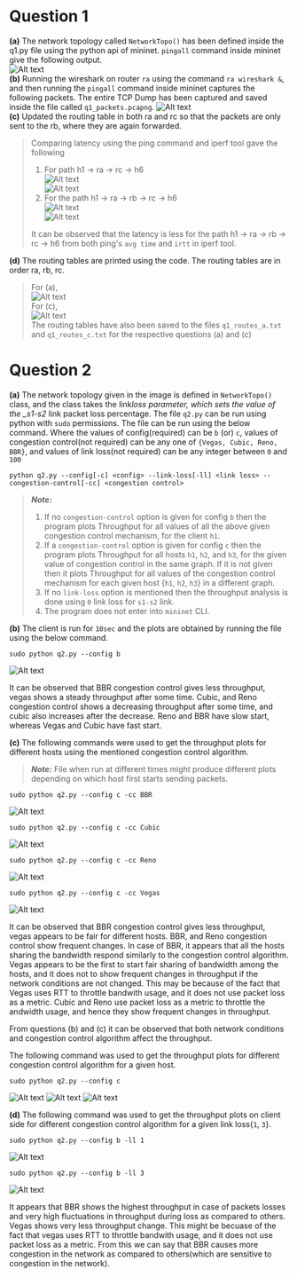 # Question 1

**(a)** The network topology called `NetworkTopo()` has been defined inside the q1.py file using the python api of mininet. `pingall` command inside mininet give the following output.  
 ![Alt text](images/image.png)  
**(b)** Running the wireshark on router `ra` using the command `ra wireshark &`, and then running the `pingall` command inside mininet captures the following packets. The entire TCP Dump has been captured and saved inside the file called `q1_packets.pcapng`.
![Alt text](images/image1.png)  
**(c)** Updated the routing table in both ra and rc so that the packets are only sent to the rb, where they are again forwarded.

> Comparing latency using the ping command and iperf tool gave the following
>
> 1. For path h1 -> ra -> rc -> h6  
>    ![Alt text](images/image2.png)  
>    ![Alt text](images/image6.png)
> 2. For the path h1 -> ra -> rb -> rc -> h6  
>    ![Alt text](images/image3.png)  
>    ![Alt text](images/image7.png)
>
> It can be observed that the latency is less for the path h1 -> ra -> rb -> rc -> h6 from both ping's `avg time` and `irtt` in iperf tool.

**(d)** The routing tables are printed using the code. The routing tables are in order ra, rb, rc.

> For (a),  
> ![Alt text](images/image4.png)  
> For (c),  
> ![Alt text](images/image5.png)  
> The routing tables have also been saved to the files `q1_routes_a.txt` and `q1_routes_c.txt` for the respective questions (a) and (c)

# Question 2

**(a)** The network topology given in the image is defined in `NetworkTopo()` class, and the class takes the link*loss parameter, which sets the value of the \_s1-s2* link packet loss percentage. The file `q2.py` can be run using python with `sudo` permissions. The file can be run using the below command. Where the values of config(required) can be `b` (or) `c`, values of congestion control(not required) can be any one of `{Vegas, Cubic, Reno, BBR}`, and values of link loss(not required) can be any integer between `0` and `100`

```console
python q2.py --config[-c] <config> --link-loss[-ll] <link loss> --congestion-control[-cc] <congestion control>
```

> **_Note:_**
>
> 1. If no `congestion-control` option is given for config `b` then the program plots Throughput for all values of all the above given congestion control mechanism, for the client `h1`.
> 2. If a `congestion-control` option is given for config `c` then the program plots Throughput for all hosts `h1`, `h2`, and `h3`, for the given value of congestion control in the same graph. If it is not given then it plots Throughput for all values of the congestion control mechanism for each given host {`h1`, `h2`, `h3`} in a different graph.
> 3. If no `link-loss` option is mentioned then the throughput analysis is done using `0` link loss for `s1-s2` link.
> 4. The program does not enter into `mininet` CLI.

**(b)** The client is run for `10sec` and the plots are obtained by running the file using the below command.

```console
sudo python q2.py --config b
```

![Alt text](images/q2_b_all_cc_0.png)

It can be observed that BBR congestion control gives less throughput, vegas shows a steady throughput after some time. Cubic, and Reno congestion control shows a decreasing throughput after some time, and cubic also increases after the decrease. Reno and BBR have slow start, whereas Vegas and Cubic have fast start.

**(c)** The following commands were used to get the throughput plots for different hosts using the mentioned congestion control algorithm.

> **_Note:_** File when run at different times might produce different plots depending on which host first starts sending packets.

```console
sudo python q2.py --config c -cc BBR
```

![Alt text](images/q2_c_bbr.png)

```console
sudo python q2.py --config c -cc Cubic
```

![Alt text](images/q2_c_cubic.png)

```console
sudo python q2.py --config c -cc Reno
```

![Alt text](images/q2_c_reno.png)

```console
sudo python q2.py --config c -cc Vegas
```

![Alt text](images/q2_c_vegas.png)

It can be observed that BBR congestion control gives less throughput, vegas appears to be fair for different hosts. BBR, and Reno congestion control show frequent changes. In case of BBR, it appears that all the hosts sharing the bandwidth respond similarly to the congestion control algorithm. Vegas appears to be the first to start fair sharing of bandwidth among the hosts, and it does not to show frequent changes in throughput if the network conditions are not changed. This may be because of the fact that Vegas uses RTT to throttle bandwith usage, and it does not use packet loss as a metric. Cubic and Reno use packet loss as a metric to throttle the andwidth usage, and hence they show frequent changes in throughput.

From questions (b) and (c) it can be observed that both network conditions and congestion control algorithm affect the throughput.

The following command was used to get the throughput plots for different congestion control algorithm for a given host.

```console
sudo python q2.py --config c
```

![Alt text](images/q2_c_h1.png)
![Alt text](images/q2_c_h2.png)
![Alt text](images/q2_c_h3.png)

**(d)** The following command was used to get the throughput plots on client side for different congestion control algorithm for a given link loss{`1`, `3`}.

```console
sudo python q2.py --config b -ll 1
```

![Alt text](images/q2_b_all_cc_1.png)

```console
sudo python q2.py --config b -ll 3
```

![Alt text](images/q2_b_all_cc_3.png)

It appears that BBR shows the highest throughput in case of packets losses and very high fluctuations in throughput during loss as compared to others. Vegas shows very less throughput change. This might be becuase of the fact that vegas uses RTT to throttle bandwith usage, and it does not use packet loss as a metric. From this we can say that BBR causes more congestion in the network as compared to others(which are sensitive to congestion in the network).
